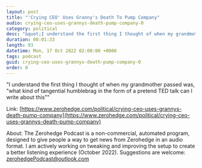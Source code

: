 ```yaml
---
layout: post
title: "'Crying CEO' Uses Granny's Death To Pump Company"
audio: crying-ceo-uses-grannys-death-pump-company-0
category: political
desc: "&quot;I understand the first thing I thought of when my grandmother passed was, &quot;what kind of tangential humblebrag in the form of a pretend TED talk can I write about this&quot;&quot;"
duration: 00:01:33
length: 93
datetime: Mon, 17 Oct 2022 02:00:00 +0000
tags: podcast
guid: crying-ceo-uses-grannys-death-pump-company-0
order: 0
---
```

&quot;I understand the first thing I thought of when my grandmother passed was, &quot;what kind of tangential humblebrag in the form of a pretend TED talk can I write about this&quot;&quot;

Link: [https://www.zerohedge.com/political/crying-ceo-uses-grannys-death-pump-company](https://www.zerohedge.com/political/crying-ceo-uses-grannys-death-pump-company)

About: The Zerohedge Podcast is a non-commercial, automated program, designed to give people a way to get news from Zerohedge in an audio format.  I am actively working on tweaking and improving the setup to create a better listening experience (October 2022).  Suggestions are welcome: [zerohedgePodcast@outlook.com](mailto:zerohedgePodcast@outlook.com)
